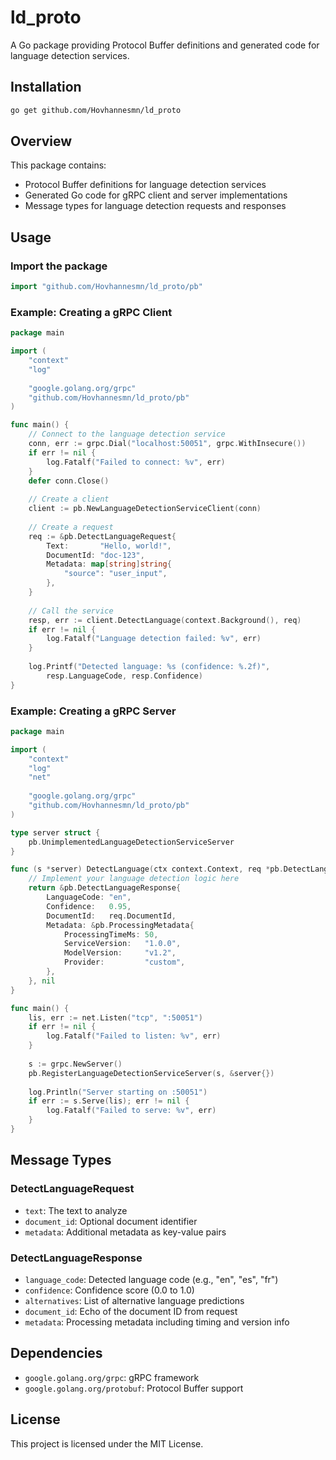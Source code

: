 # ld_proto

A Go package providing Protocol Buffer definitions and generated code for language detection services.

## Installation

```bash
go get github.com/Hovhannesmn/ld_proto
```

## Overview

This package contains:
- Protocol Buffer definitions for language detection services
- Generated Go code for gRPC client and server implementations
- Message types for language detection requests and responses

## Usage

### Import the package

```go
import "github.com/Hovhannesmn/ld_proto/pb"
```

### Example: Creating a gRPC Client

```go
package main

import (
    "context"
    "log"
    
    "google.golang.org/grpc"
    "github.com/Hovhannesmn/ld_proto/pb"
)

func main() {
    // Connect to the language detection service
    conn, err := grpc.Dial("localhost:50051", grpc.WithInsecure())
    if err != nil {
        log.Fatalf("Failed to connect: %v", err)
    }
    defer conn.Close()
    
    // Create a client
    client := pb.NewLanguageDetectionServiceClient(conn)
    
    // Create a request
    req := &pb.DetectLanguageRequest{
        Text:       "Hello, world!",
        DocumentId: "doc-123",
        Metadata: map[string]string{
            "source": "user_input",
        },
    }
    
    // Call the service
    resp, err := client.DetectLanguage(context.Background(), req)
    if err != nil {
        log.Fatalf("Language detection failed: %v", err)
    }
    
    log.Printf("Detected language: %s (confidence: %.2f)", 
        resp.LanguageCode, resp.Confidence)
}
```

### Example: Creating a gRPC Server

```go
package main

import (
    "context"
    "log"
    "net"
    
    "google.golang.org/grpc"
    "github.com/Hovhannesmn/ld_proto/pb"
)

type server struct {
    pb.UnimplementedLanguageDetectionServiceServer
}

func (s *server) DetectLanguage(ctx context.Context, req *pb.DetectLanguageRequest) (*pb.DetectLanguageResponse, error) {
    // Implement your language detection logic here
    return &pb.DetectLanguageResponse{
        LanguageCode: "en",
        Confidence:   0.95,
        DocumentId:   req.DocumentId,
        Metadata: &pb.ProcessingMetadata{
            ProcessingTimeMs: 50,
            ServiceVersion:   "1.0.0",
            ModelVersion:     "v1.2",
            Provider:         "custom",
        },
    }, nil
}

func main() {
    lis, err := net.Listen("tcp", ":50051")
    if err != nil {
        log.Fatalf("Failed to listen: %v", err)
    }
    
    s := grpc.NewServer()
    pb.RegisterLanguageDetectionServiceServer(s, &server{})
    
    log.Println("Server starting on :50051")
    if err := s.Serve(lis); err != nil {
        log.Fatalf("Failed to serve: %v", err)
    }
}
```

## Message Types

### DetectLanguageRequest
- `text`: The text to analyze
- `document_id`: Optional document identifier
- `metadata`: Additional metadata as key-value pairs

### DetectLanguageResponse
- `language_code`: Detected language code (e.g., "en", "es", "fr")
- `confidence`: Confidence score (0.0 to 1.0)
- `alternatives`: List of alternative language predictions
- `document_id`: Echo of the document ID from request
- `metadata`: Processing metadata including timing and version info

## Dependencies

- `google.golang.org/grpc`: gRPC framework
- `google.golang.org/protobuf`: Protocol Buffer support

## License

This project is licensed under the MIT License.
